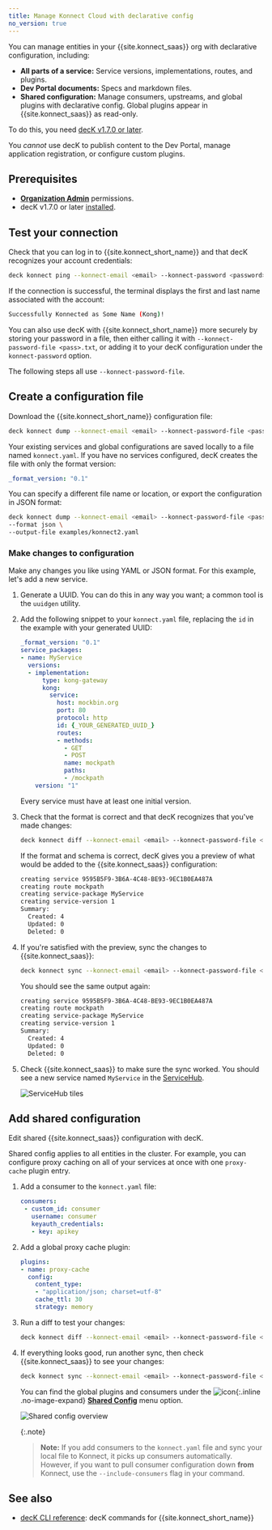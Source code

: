 ```yaml
---
title: Manage Konnect Cloud with declarative config
no_version: true
---
```


You can manage entities in your {{site.konnect_saas}} org with declarative
configuration, including:
* **All parts of a service:** Service versions, implementations, routes, and
plugins.
* **Dev Portal documents:** Specs and markdown files.
* **Shared configuration:** Manage consumers, upstreams, and global plugins with
declarative config. Global plugins appear in {{site.konnect_saas}} as read-only.

To do this, you need [decK v1.7.0 or later](/deck/).

You _cannot_ use decK to publish content to the Dev Portal, manage application
registration, or configure custom plugins.

## Prerequisites

* [**Organization Admin**](/konnect/reference/org-management) permissions.
* decK v1.7.0 or later [installed](/deck/latest/installation/).

## Test your connection

Check that you can log in to {{site.konnect_short_name}} and that decK
recognizes your account credentials:

```sh
deck konnect ping --konnect-email <email> --konnect-password <password>
```

If the connection is successful, the terminal displays the first and last name
associated with the account:

```sh
Successfully Konnected as Some Name (Kong)!
```

You can also use decK with {{site.konnect_short_name}} more securely by storing
your password in a file, then either calling it with
`--konnect-password-file <pass>.txt`, or adding it to your decK configuration
under the `konnect-password` option.

The following steps all use `--konnect-password-file`.


## Create a configuration file

Download the {{site.konnect_short_name}} configuration file:

```sh
deck konnect dump --konnect-email <email> --konnect-password-file <pass>.txt
```

Your existing services and global configurations are saved locally to a file
named `konnect.yaml`. If you have no services configured, decK
creates the file with only the format version:

```yaml
_format_version: "0.1"
```

You can specify a different file name or location, or export the
configuration in JSON format:

```sh
deck konnect dump --konnect-email <email> --konnect-password-file <pass>.txt \
--format json \
--output-file examples/konnect2.yaml
```

### Make changes to configuration

Make any changes you like using YAML or JSON format.
For this example, let's add a new service.

1. Generate a UUID. You can do this in any way you want; a common tool is the
`uuidgen` utility.

2. Add the following snippet to your `konnect.yaml` file, replacing the `id`
in the example with your generated UUID:

    ```yaml
    _format_version: "0.1"
    service_packages:
    - name: MyService
      versions:
      - implementation:
          type: kong-gateway
          kong:
            service:
              host: mockbin.org
              port: 80
              protocol: http
              id: {_YOUR_GENERATED_UUID_}
              routes:
              - methods:
                - GET
                - POST
                name: mockpath
                paths:
                - /mockpath
        version: "1"
    ```

    Every service must have at least one initial version.

3. Check that the format is correct and that decK recognizes that you've made
changes:

    ```sh
    deck konnect diff --konnect-email <email> --konnect-password-file <pass>.txt
    ```

    If the format and schema is correct, decK gives you a preview of what would
    be added to the {{site.konnect_saas}} configuration:

    ```sh
    creating service 9595B5F9-3B6A-4C48-BE93-9EC1B0EA487A
    creating route mockpath
    creating service-package MyService
    creating service-version 1
    Summary:
      Created: 4
      Updated: 0
      Deleted: 0
    ```

4. If you're satisfied with the preview, sync the changes to
{{site.konnect_saas}}:

    ```sh
    deck konnect sync --konnect-email <email> --konnect-password-file <pass>.txt
    ```

    You should see the same output again:

    ```sh
    creating service 9595B5F9-3B6A-4C48-BE93-9EC1B0EA487A
    creating route mockpath
    creating service-package MyService
    creating service-version 1
    Summary:
      Created: 4
      Updated: 0
      Deleted: 0
    ```

5. Check {{site.konnect_saas}} to make sure the sync worked. You should see a
new service named `MyService` in the
[ServiceHub](https://konnect.konghq.com/servicehub/).

    ![ServiceHub tiles](/assets/images/docs/konnect/konnect-myservice.png)


## Add shared configuration

Edit shared {{site.konnect_saas}} configuration with decK.

Shared config applies to all entities in the cluster. For example, you can
configure proxy caching on all of your services at once with one `proxy-cache`
plugin entry.


1. Add a consumer to the `konnect.yaml` file:

    ```yaml
    consumers:
     - custom_id: consumer
       username: consumer
       keyauth_credentials:
       - key: apikey
    ```

2. Add a global proxy cache plugin:

    ```yaml
    plugins:
    - name: proxy-cache
      config:
        content_type:
        - "application/json; charset=utf-8"
        cache_ttl: 30
        strategy: memory
    ```

3. Run a diff to test your changes:

    ```sh
    deck konnect diff --konnect-email <email> --konnect-password-file <pass>.txt
    ```

4. If everything looks good, run another sync, then check {{site.konnect_saas}}
to see your changes:

    ```sh
    deck konnect sync --konnect-email <email> --konnect-password-file <pass>.txt
    ```

    You can find the global plugins and consumers under the
    ![icon](/assets/images/icons/konnect/konnect-shared-config.svg){:.inline .no-image-expand}
    **[Shared Config](https://konnect.konghq.com/configuration)** menu option.

    ![Shared config overview](/assets/images/docs/konnect/konnect-shared-config.png)

    {:.note}
    > **Note:** If you add consumers to the `konnect.yaml` file and sync your
    local file to Konnect, it picks up consumers automatically. However, if you
    want to pull consumer configuration down **from** Konnect, use the
    `--include-consumers` flag in your command.

## See also

* [decK CLI reference](/deck/latest/reference/deck_konnect): decK commands for {{site.konnect_short_name}}
<!-- * [Migrate from a self-managed {{site.base_gateway}} deployment](/konnect/deployment/migrate-from-self-managed):
Use decK to migrate {{site.base_gateway}} entities to {{site.konnect_saas}} -->
